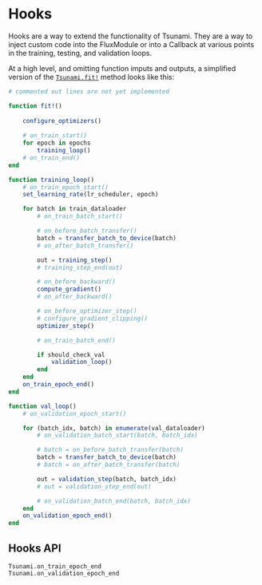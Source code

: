 # Hooks 

Hooks are a way to extend the functionality of Tsunami. They are a way to inject custom code into the FluxModule or
into a Callback at various points in the training, testing, and validation loops.

At a high level, and omitting function imputs and outputs, a simplified version of the [`Tsunami.fit!`](@ref) method looks like this:

```julia
# commented out lines are not yet implemented

function fit!()
    
    configure_optimizers()
    
    # on_train_start()
    for epoch in epochs
        training_loop()
    # on_train_end()
end

function training_loop()
    # on_train_epoch_start()
    set_learning_rate(lr_scheduler, epoch)

    for batch in train_dataloader
        # on_train_batch_start()

        # on_before_batch_transfer()
        batch = transfer_batch_to_device(batch)
        # on_after_batch_transfer()

        out = training_step()
        # training_step_end(out)

        # on_before_backward()
        compute_gradient()
        # on_after_backward()

        # on_before_optimizer_step()
        # configure_gradient_clipping()
        optimizer_step()

        # on_train_batch_end()

        if should_check_val
            validation_loop()
        end
    end
    on_train_epoch_end()
end

function val_loop()
    # on_validation_epoch_start()

    for (batch_idx, batch) in enumerate(val_dataloader)
        # on_validation_batch_start(batch, batch_idx)

        # batch = on_before_batch_transfer(batch)
        batch = transfer_batch_to_device(batch)
        # batch = on_after_batch_transfer(batch)

        out = validation_step(batch, batch_idx)
        # out = validation_step_end(out)

        # on_validation_batch_end(batch, batch_idx)
    end
    on_validation_epoch_end()
end
```


## Hooks API

```@docs
Tsunami.on_train_epoch_end
Tsunami.on_validation_epoch_end
```
